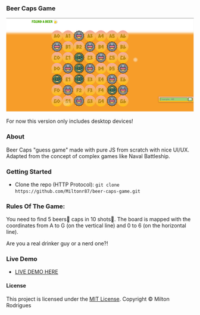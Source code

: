 ### Beer Caps Game

![Screen Shot](https://github.com/Miltonr87/beer-caps-game/blob/main/beercaps.png)

For now this version only includes desktop devices!

### About

Beer Caps "guess game" made with pure JS from scratch with nice UI/UX. Adapted from the concept of complex games like Naval Battleship.

### Getting Started

- Clone the repo (HTTP Protocol): ```git clone https://github.com/Miltonr87/beer-caps-game.git```

### Rules Of The Game:

You need to find 5 beers🍺 caps in 10 shots🎯. The board is mapped with the coordinates from A to G (on the vertical line) and 0 to 6 (on the horizontal line). 

Are you a real drinker guy or a nerd one?!

### Live Demo 

- [LIVE DEMO HERE](https://miltonr87.github.io/beer-caps-game/)

#### License

This project is licensed under the [MIT License](https://magno.mit-license.org/2018). Copyright © Milton Rodrigues
